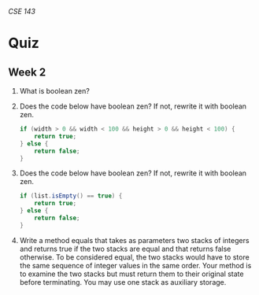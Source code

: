 _CSE 143_
# Quiz
## Week 2

1. What is boolean zen?

1. Does the code below have boolean zen? If not, rewrite it with boolean zen.

	```java
	if (width > 0 && width < 100 && height > 0 && height < 100) {
		return true;
	} else {
		return false;
	}
	```

1. Does the code below have boolean zen? If not, rewrite it with boolean zen.

	```java
	if (list.isEmpty() == true) {
		return true;
	} else {
		return false;
	}
	```

1. Write a method equals that takes as parameters two stacks of integers and returns true if the two stacks are equal and that returns false otherwise. To be considered equal, the two stacks would have to store the same sequence of integer values in the same order. Your method is to examine the two stacks but must return them to their original state before terminating. You may use one stack as auxiliary storage.